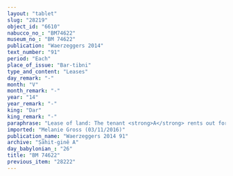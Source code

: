 ```yaml
---
layout: "tablet"
slug: "28219"
object_id: "6610"
nabucco_no_: "BM74622"
museum_no_: "BM 74622"
publication: "Waerzeggers 2014"
text_number: "91"
period: "Each"
place_of_issue: "Bar-tibni"
type_and_content: "Leases"
day_remark: "-"
month: "V"
month_remark: "-"
year: "14"
year_remark: "-"
king: "Dar"
king_remark: "-"
paraphrase: "Lease of land: The tenant <strong>A</strong> rents out for cultivation (<em>ana errē&scaron;ūti</em> <em>nadānu</em>) to <strong>B<sub>1</sub></strong> 30 square kor (405,000 m<sup>2</sup>) of arable land (<em>zēru</em>), located in the crown land (<em>nakkandi &scaron;arri</em>) of Bar-tibni, which is part of the lease of the rent farmer (<em>ina muhhi sūti</em>) <strong>C</strong> of the <em>hazātu</em> (mng. unclear). The leased land consists of the <em>bīt ritti</em>-land of <strong>D<sub>1</sub></strong>, the <em>bīt ritti</em>-land of <strong>B<sub>1</sub></strong> and his brothers and 10 square kor (135,000 m<sup>2</sup>) of the <em>bīt ritti</em>-land of <strong>D<sub>2</sub></strong>. <strong>A</strong> will provide barley seed (<em>uṭṭatu &scaron;a zēri</em>) and he has to pay (<em>eṭēru</em>) the share (<em>zittu</em>) of the king. <strong>B<sub>1</sub></strong> and <strong>B<sub>2</sub></strong> will provide the oxen and the farmers (<em>ikkaru</em>). They guarantee (<em>pūtu na&scaron;&ucirc;</em>) for working the land (<em>epē&scaron;u</em>) and for the guard of the land (<em>maṣṣartu</em>). For land they do not work, they will give to <strong>A</strong> barley at a rate equal to that of the neighbouring fields. <strong>B<sub>1</sub></strong> and <strong>B<sub>2</sub></strong>, together with <strong>A</strong>, will enjoy (<em>akālu</em>) from (<em>ina muhhi</em><em>)</em> the storehouse (<em>ma&scaron;kattu</em>) a quarter from whatever is grown (<em>el&ucirc;</em>) on the land. Each party has taken a copy. 7 witnesses and the scribe.<br /> &nbsp;<br /> <strong>A</strong> = Marduk-rēmanni/Bēl-uballiṭ//Ṣāhit-gin&ecirc;; <strong>B<sub>1</sub></strong> = Bēl-ibni/Adad-ahu-uṣur; <strong>B<sub>2</sub> </strong>= Iddia/Tattannu; <strong>C</strong> = Nab&ucirc;-ēṭir-nap&scaron;āti; <strong>D<sub>1</sub> </strong>= Adad-rahat; <strong>D<sub>2</sub></strong> = Nab&ucirc;-ittannu/&Scaron;ad&ucirc;nu; Scribe = Nergal-&scaron;umu-iddin/Iqī&scaron;a"
imported: "Melanie Gross (03/11/2016)"
publication_name: "Waerzeggers 2014 91"
archive: "Ṣāhit-ginê A"
day_babylonian_: "26"
title: "BM 74622"
previous_item: "28222"
---
```

